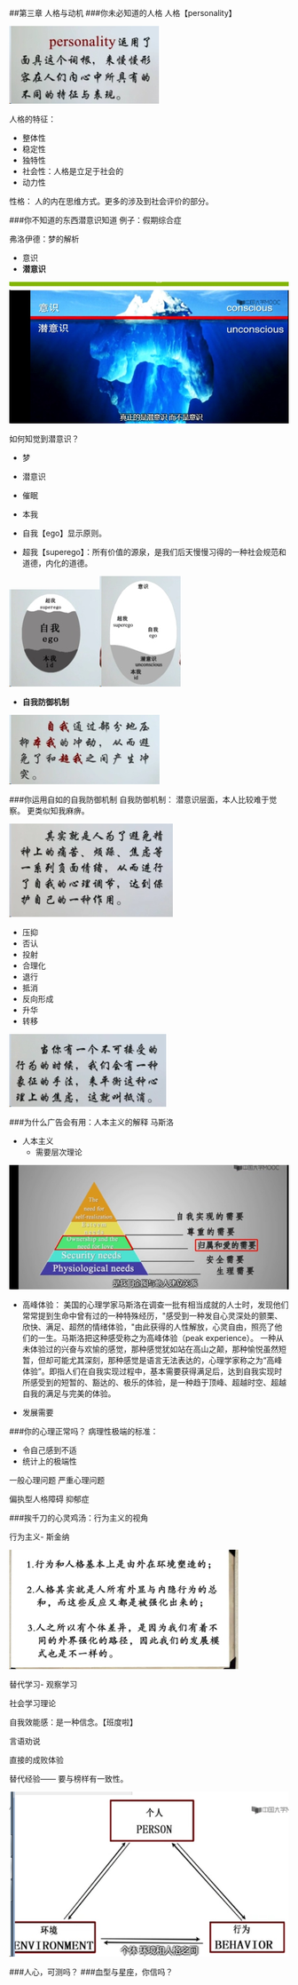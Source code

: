 ##第三章  人格与动机
###你未必知道的人格
人格【personality】

![](./_image/2017-03-23-21-38-45.jpg)

人格的特征：
- 整体性
- 稳定性
- 独特性
- 社会性：人格是立足于社会的
- 动力性

性格：
人的内在思维方式。更多的涉及到社会评价的部分。

###你不知道的东西潜意识知道
例子：假期综合症

弗洛伊德：梦的解析
- 意识
- **潜意识**

![](./_image/2017-03-23-21-47-54.jpg)

如何知觉到潜意识？
- 梦
- 潜意识
- 催眠

- 本我
- 自我【ego】显示原则。
- 超我【superego】：所有价值的源泉，是我们后天慢慢习得的一种社会规范和道德，内化的道德。

![](./_image/2017-03-23-21-52-03.jpg)![](./_image/2017-03-23-21-52-37.jpg)

- **自我防御机制**


![](./_image/2017-03-23-21-53-45.jpg)


###你运用自如的自我防御机制
自我防御机制：
潜意识层面，本人比较难于觉察。 更类似知我麻痹。


![](./_image/2017-03-23-21-55-57.jpg)




- 压抑
- 否认
- 投射
- 合理化
- 退行
- 抵消
- 反向形成
- 升华
- 转移




![](./_image/2017-03-23-21-58-15.jpg)




###为什么广告会有用：人本主义的解释
 马斯洛
- 人本主义
  - 需要层次理论


![](./_image/2017-03-23-22-04-24.jpg)

- 高峰体验：
美国的心理学家马斯洛在调查一批有相当成就的人士时，发现他们常常提到生命中曾有过的一种特殊经历，"感受到一种发自心灵深处的颤栗、欣快、满足、超然的情绪体验，"由此获得的人性解放，心灵自由，照亮了他们的一生。马斯洛把这种感受称之为高峰体验（peak experience）。
一种从未体验过的兴奋与欢愉的感觉，那种感觉犹如站在高山之颠，那种愉悦虽然短暂，但却可能尤其深刻，那种感觉是语言无法表达的，心理学家称之为“高峰体验”。即指人们在自我实现过程中，基本需要获得满足后，达到自我实现时所感受到的短暂的、豁达的、极乐的体验，是一种趋于顶峰、超越时空、超越自我的满足与完美的体验。

- 发展需要


###你的心理正常吗？
病理性极端的标准：

- 令自己感到不适
- 统计上的极端性


一般心理问题
严重心理问题

偏执型人格障碍
抑郁症



###挨千刀的心灵鸡汤：行为主义的视角

行为主义- 斯金纳


![](./_image/2017-03-23-22-18-07.jpg)

替代学习- 观察学习

社会学习理论

自我效能感：是一种信念。【班度啦】


言语劝说

直接的成败体验

替代经验—— 要与榜样有一致性。


![](./_image/2017-03-23-22-24-05.jpg)



###人心，可测吗？
###血型与星座，你信吗？











